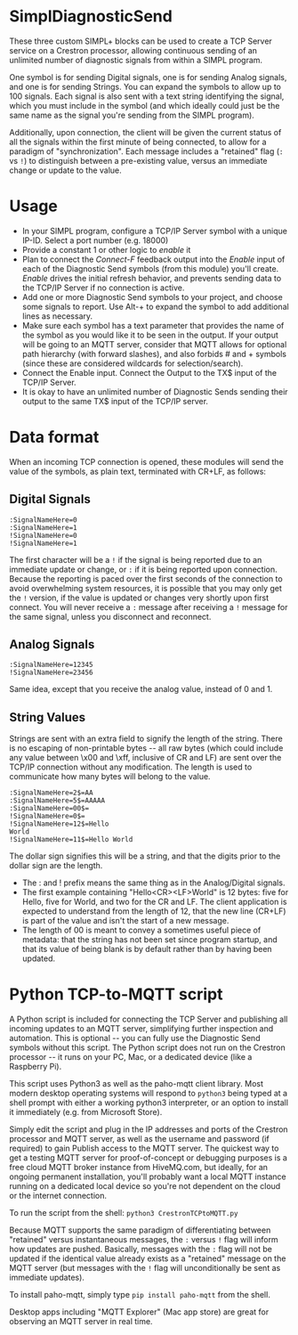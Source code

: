 # SimplDiagnosticSend

These three custom SIMPL+ blocks can be used to create a TCP Server service on a Crestron processor, allowing
continuous sending of an unlimited number of diagnostic signals from within a SIMPL program.

One symbol is for sending Digital signals, one is for sending Analog signals, and one is for sending Strings.
You can expand the symbols to allow up to 100 signals.  Each signal is also sent with a text string identifying
the signal, which you must include in the symbol (and which ideally could just be the same name as the signal
you're sending from the SIMPL program).

Additionally, upon connection, the client will be given the current status of all the signals within
the first minute of being connected, to allow for a paradigm of "synchronization".  Each message includes a
"retained" flag (```:``` vs ```!```) to distinguish between a pre-existing value, versus an immediate change
or update to the value.

# Usage

* In your SIMPL program, configure a TCP/IP Server symbol with a unique IP-ID.  Select a port number (e.g. 18000)
* Provide a constant 1 or other logic to _enable_ it
* Plan to connect the _Connect-F_ feedback output into the _Enable_ input
  of each of the Diagnostic Send symbols (from this module) you'll create.  _Enable_ drives the initial refresh behavior,
  and prevents sending data to the TCP/IP Server if no connection is active.
* Add one or more Diagnostic Send symbols to your project, and choose some signals to report.  Use Alt-+ to expand
  the symbol to add additional lines as necessary.
* Make sure each symbol has a text parameter that provides the name of the symbol as you would like it to be seen
  in the output.  If your output will be going to an MQTT server, consider that MQTT allows for optional path hierarchy (with
  forward slashes), and also forbids # and + symbols (since these are considered wildcards for selection/search).
* Connect the Enable input.  Connect the Output to the TX$ input of the TCP/IP Server.
* It is okay to have an unlimited number of Diagnostic Sends sending their output to the same TX$ input of the
  TCP/IP server.
  
# Data format

When an incoming TCP connection is opened, these modules will send the value of the symbols, as plain text,
terminated with CR+LF, as follows:

## Digital Signals

```
:SignalNameHere=0
:SignalNameHere=1
!SignalNameHere=0
!SignalNameHere=1
```

The first character will be a ```!``` if the signal is being reported due to an immediate update or change,
or ```:``` if it is being reported upon connection.  Because the reporting is paced over the first seconds
of the connection to avoid overwhelming system resources,
it is possible that you may only get the ```!``` version, if the value is updated or changes
very shortly upon first connect.  You will never receive a ```:``` message after receiving a ```!``` message
for the same signal, unless you disconnect and reconnect.

## Analog Signals

```
:SignalNameHere=12345
!SignalNameHere=23456
````

Same idea, except that you receive the analog value, instead of 0 and 1.

## String Values

Strings are sent with an extra field to signify the length of the string.  There is no escaping of non-printable
bytes -- all raw bytes (which could include any value between \x00 and \xff, inclusive
of CR and LF) are sent over the TCP/IP connection without any modification.  The length is used
to communicate how many bytes will belong to the value.

```
:SignalNameHere=2$=AA
:SignalNameHere=5$=AAAAA
:SignalNameHere=00$=
!SignalNameHere=0$=
!SignalNameHere=12$=Hello
World
!SignalNameHere=11$=Hello World
```

The dollar sign signifies this will be a string, and that the digits prior to the dollar sign are the length.

* The : and ! prefix means the same thing as in the Analog/Digital signals.
* The first example containing "Hello&lt;CR&gt;&lt;LF&gt;World" is 12 bytes: five for Hello, five for World, and two for the CR and LF.
  The client application is expected to understand from the length of 12, that the new line (CR+LF) is part of the value
  and isn't the start of a new message.
* The length of 00 is meant to convey a sometimes useful piece of metadata: that the string has not been set since
  program startup, and that its value of being blank is by default rather than by having been updated.

# Python TCP-to-MQTT script

A Python script is included for connecting the TCP Server and publishing all incoming updates to an MQTT server,
simplifying further inspection and automation.  This is optional -- you can fully use the Diagnostic Send symbols
without this script.  The Python script does not run on the Crestron processor -- it runs on your PC, Mac, or a
dedicated device (like a Raspberry Pi).

This script uses Python3 as well as the paho-mqtt client library.  Most modern desktop operating systems will respond
to ```python3``` being typed at a shell prompt with either a working python3 interpreter, or an option to install
it immediately (e.g. from Microsoft Store).

Simply edit the script and plug in the IP addresses and ports of the Crestron processor and MQTT server,
as well as the username and password (if required) to gain Publish access to the MQTT server.
The quickest way to get a testing MQTT server for proof-of-concept or debugging purposes is a free cloud MQTT broker instance from
HiveMQ.com, but ideally, for an ongoing permanent installation, you'll probably want a local MQTT
instance running on a dedicated local device so you're not dependent on the cloud or the internet connection.

To run the script from the shell: ```python3 CrestronTCPtoMQTT.py```

Because MQTT supports the same paradigm of differentiating between "retained" versus instantaneous messages,
the ```:``` versus ```!``` flag will inform how updates are pushed.  Basically, messages with the ```:``` flag
will not be updated if the identical value already exists as a "retained" message on the MQTT server
(but messages with the ```!``` flag will unconditionally be sent as immediate updates).

To install paho-mqtt, simply type ```pip install paho-mqtt``` from the shell.

Desktop apps including "MQTT Explorer" (Mac app store) are great for observing an MQTT server in real time.

